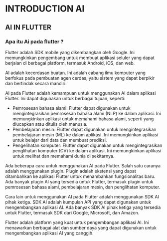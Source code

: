 # INTRODUCTION AI #
## AI IN FLUTTER ##
### Apa itu Ai pada flutter ? ###


Flutter adalah SDK mobile yang dikembangkan oleh Google. Ini memungkinkan pengembang untuk membuat aplikasi seluler yang dapat berjalan di berbagai platform, termasuk Android, iOS, dan web.

AI adalah kecerdasan buatan. Ini adalah cabang ilmu komputer yang berfokus pada pembuatan agen cerdas, yaitu sistem yang dapat berpikir dan bertindak secara mandiri.

AI pada Flutter adalah kemampuan untuk menggunakan AI dalam aplikasi Flutter. Ini dapat digunakan untuk berbagai tujuan, seperti:

- Pemrosesan bahasa alami: Flutter dapat digunakan untuk mengintegrasikan pemrosesan bahasa alami (NLP) ke dalam aplikasi. Ini memungkinkan aplikasi untuk memahami bahasa alami, seperti yang diucapkan atau ditulis oleh manusia.
- Pembelajaran mesin: Flutter dapat digunakan untuk mengintegrasikan pembelajaran mesin (ML) ke dalam aplikasi. Ini memungkinkan aplikasi untuk belajar dari data dan membuat prediksi.
- Pengelihatan komputer: Flutter dapat digunakan untuk mengintegrasikan penglihatan komputer (CV) ke dalam aplikasi. Ini memungkinkan aplikasi untuk melihat dan memahami dunia di sekitarnya.

Ada beberapa cara untuk menggunakan AI pada Flutter. Salah satu caranya adalah menggunakan plugin. Plugin adalah ekstensi yang dapat ditambahkan ke aplikasi Flutter untuk menambahkan fungsionalitas baru. Ada banyak plugin AI yang tersedia untuk Flutter, termasuk plugin untuk pemrosesan bahasa alami, pembelajaran mesin, dan penglihatan komputer.

Cara lain untuk menggunakan AI pada Flutter adalah menggunakan SDK AI pihak ketiga. SDK AI adalah kumpulan API yang dapat digunakan untuk mengembangkan aplikasi AI. Ada banyak SDK AI pihak ketiga yang tersedia untuk Flutter, termasuk SDK dari Google, Microsoft, dan Amazon.

Flutter adalah platform yang kuat untuk pengembangan aplikasi AI. Ini menawarkan berbagai alat dan sumber daya yang dapat digunakan untuk mengembangkan aplikasi AI yang canggih.
